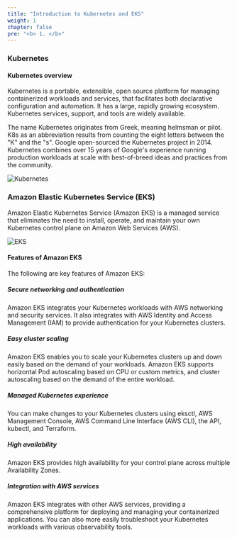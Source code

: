 ```yaml
---
title: "Introduction to Kubernetes and EKS"
weight: 1
chapter: false
pre: "<b> 1. </b>"
---
```


### Kubernetes
#### Kubernetes overview
Kubernetes is a portable, extensible, open source platform for managing containerized workloads and services, that facilitates both declarative configuration and automation. It has a large, rapidly growing ecosystem. Kubernetes services, support, and tools are widely available.

The name Kubernetes originates from Greek, meaning helmsman or pilot. K8s as an abbreviation results from counting the eight letters between the "K" and the "s". Google open-sourced the Kubernetes project in 2014. Kubernetes combines over 15 years of Google's experience running production workloads at scale with best-of-breed ideas and practices from the community.

![Kubernetes](../images/home/kubernetes.webp?width=70pc)

### Amazon Elastic Kubernetes Service (EKS)
Amazon Elastic Kubernetes Service (Amazon EKS) is a managed service that eliminates the need to install, operate, and maintain your own Kubernetes control plane on Amazon Web Services (AWS).

![EKS](../images/home/EKS.png?width=90pc)

#### Features of Amazon EKS
The following are key features of Amazon EKS:

##### **Secure networking and authentication**
Amazon EKS integrates your Kubernetes workloads with AWS networking and security services. It also integrates with AWS Identity and Access Management (IAM) to provide authentication for your Kubernetes clusters.

##### **Easy cluster scaling**
Amazon EKS enables you to scale your Kubernetes clusters up and down easily based on the demand of your workloads. Amazon EKS supports horizontal Pod autoscaling based on CPU or custom metrics, and cluster autoscaling based on the demand of the entire workload.

##### **Managed Kubernetes experience**
You can make changes to your Kubernetes clusters using eksctl, AWS Management Console, AWS Command Line Interface (AWS CLI), the API, kubectl, and Terraform.

##### **High availability**
Amazon EKS provides high availability for your control plane across multiple Availability Zones.

##### **Integration with AWS services**
Amazon EKS integrates with other AWS services, providing a comprehensive platform for deploying and managing your containerized applications. You can also more easily troubleshoot your Kubernetes workloads with various observability tools.